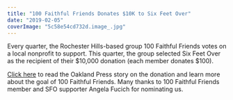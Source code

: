 ```yaml
---
title: "100 Faithful Friends Donates $10K to Six Feet Over"
date: "2019-02-05"
coverImage: "5c58e54cd732d.image_.jpg"
---
```


Every quarter, the Rochester Hills-based group 100 Faithful Friends votes on a local nonprofit to support. This quarter, the group selected Six Feet Over as the recipient of their $10,000 donation (each member donates $100).

[Click here](https://www.theoaklandpress.com/lifestyles/suburban/local-residents-meet-up-to-donate-k-to-nonprofit-benefitting/article_f9a2a0ac-28df-11e9-a94c-e79c2fb8dbde.html) to read the Oakland Press story on the donation and learn more about the goal of 100 Faithful Friends. Many thanks to 100 Faithful Friends member and SFO supporter Angela Fucich for nominating us.
